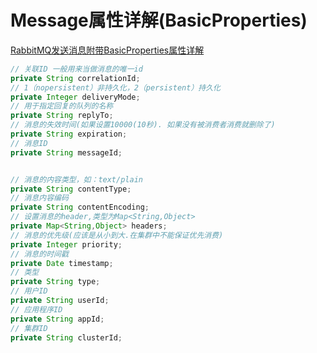 # Message属性详解(BasicProperties)

[RabbitMQ发送消息附带BasicProperties属性详解](https://blog.csdn.net/yaomingyang/article/details/102636666)



```java
// 关联ID 一般用来当做消息的唯一id
private String correlationId;
// 1（nopersistent）非持久化，2（persistent）持久化
private Integer deliveryMode;
// 用于指定回复的队列的名称
private String replyTo;
// 消息的失效时间(如果设置10000(10秒). 如果没有被消费者消费就删除了)
private String expiration;
// 消息ID
private String messageId;


// 消息的内容类型，如：text/plain
private String contentType;
// 消息内容编码
private String contentEncoding;
// 设置消息的header,类型为Map<String,Object>
private Map<String,Object> headers;
// 消息的优先级(应该是从小到大.在集群中不能保证优先消费)
private Integer priority;
// 消息的时间戳
private Date timestamp;
// 类型
private String type;
// 用户ID
private String userId;
// 应用程序ID
private String appId;
// 集群ID
private String clusterId;
```

